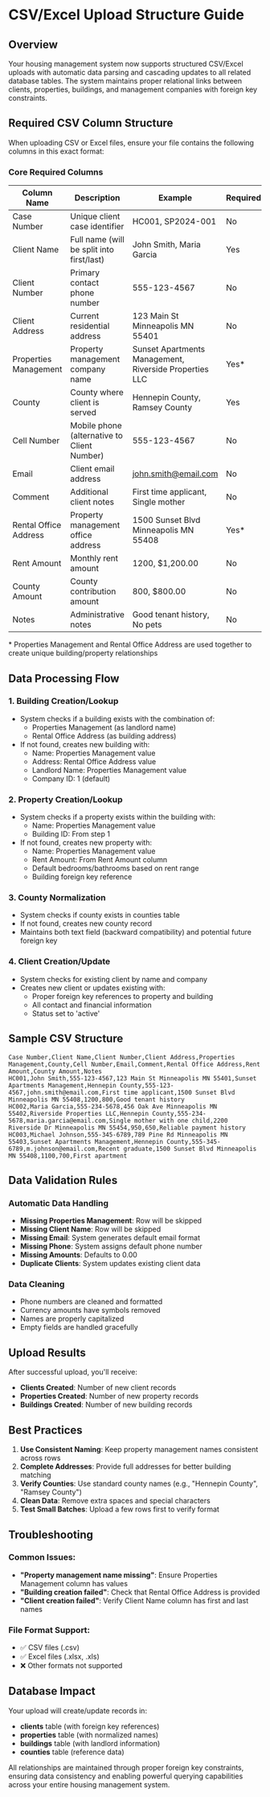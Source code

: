 # CSV/Excel Upload Structure Guide

## Overview
Your housing management system now supports structured CSV/Excel uploads with automatic data parsing and cascading updates to all related database tables. The system maintains proper relational links between clients, properties, buildings, and management companies with foreign key constraints.

## Required CSV Column Structure

When uploading CSV or Excel files, ensure your file contains the following columns in this exact format:

### Core Required Columns

| Column Name | Description | Example | Required |
|-------------|-------------|---------|----------|
| Case Number | Unique client case identifier | HC001, SP2024-001 | No |
| Client Name | Full name (will be split into first/last) | John Smith, Maria Garcia | Yes |
| Client Number | Primary contact phone number | 555-123-4567 | No |
| Client Address | Current residential address | 123 Main St Minneapolis MN 55401 | No |
| Properties Management | Property management company name | Sunset Apartments Management, Riverside Properties LLC | Yes* |
| County | County where client is served | Hennepin County, Ramsey County | Yes |
| Cell Number | Mobile phone (alternative to Client Number) | 555-123-4567 | No |
| Email | Client email address | john.smith@email.com | No |
| Comment | Additional client notes | First time applicant, Single mother | No |
| Rental Office Address | Property management office address | 1500 Sunset Blvd Minneapolis MN 55408 | Yes* |
| Rent Amount | Monthly rent amount | 1200, $1,200.00 | No |
| County Amount | County contribution amount | 800, $800.00 | No |
| Notes | Administrative notes | Good tenant history, No pets | No |

\* Properties Management and Rental Office Address are used together to create unique building/property relationships

## Data Processing Flow

### 1. Building Creation/Lookup
- System checks if a building exists with the combination of:
  - Properties Management (as landlord name)
  - Rental Office Address (as building address)
- If not found, creates new building with:
  - Name: Properties Management value
  - Address: Rental Office Address value
  - Landlord Name: Properties Management value
  - Company ID: 1 (default)

### 2. Property Creation/Lookup
- System checks if a property exists within the building with:
  - Name: Properties Management value
  - Building ID: From step 1
- If not found, creates new property with:
  - Name: Properties Management value
  - Rent Amount: From Rent Amount column
  - Default bedrooms/bathrooms based on rent range
  - Building foreign key reference

### 3. County Normalization
- System checks if county exists in counties table
- If not found, creates new county record
- Maintains both text field (backward compatibility) and potential future foreign key

### 4. Client Creation/Update
- System checks for existing client by name and company
- Creates new client or updates existing with:
  - Proper foreign key references to property and building
  - All contact and financial information
  - Status set to 'active'

## Sample CSV Structure

```csv
Case Number,Client Name,Client Number,Client Address,Properties Management,County,Cell Number,Email,Comment,Rental Office Address,Rent Amount,County Amount,Notes
HC001,John Smith,555-123-4567,123 Main St Minneapolis MN 55401,Sunset Apartments Management,Hennepin County,555-123-4567,john.smith@email.com,First time applicant,1500 Sunset Blvd Minneapolis MN 55408,1200,800,Good tenant history
HC002,Maria Garcia,555-234-5678,456 Oak Ave Minneapolis MN 55402,Riverside Properties LLC,Hennepin County,555-234-5678,maria.garcia@email.com,Single mother with one child,2200 Riverside Dr Minneapolis MN 55454,950,650,Reliable payment history
HC003,Michael Johnson,555-345-6789,789 Pine Rd Minneapolis MN 55403,Sunset Apartments Management,Hennepin County,555-345-6789,m.johnson@email.com,Recent graduate,1500 Sunset Blvd Minneapolis MN 55408,1100,700,First apartment
```

## Data Validation Rules

### Automatic Data Handling
- **Missing Properties Management**: Row will be skipped
- **Missing Client Name**: Row will be skipped
- **Missing Email**: System generates default email format
- **Missing Phone**: System assigns default phone number
- **Missing Amounts**: Defaults to 0.00
- **Duplicate Clients**: System updates existing client data

### Data Cleaning
- Phone numbers are cleaned and formatted
- Currency amounts have symbols removed
- Names are properly capitalized
- Empty fields are handled gracefully

## Upload Results

After successful upload, you'll receive:
- **Clients Created**: Number of new client records
- **Properties Created**: Number of new property records  
- **Buildings Created**: Number of new building records

## Best Practices

1. **Use Consistent Naming**: Keep property management names consistent across rows
2. **Complete Addresses**: Provide full addresses for better building matching
3. **Verify Counties**: Use standard county names (e.g., "Hennepin County", "Ramsey County")
4. **Clean Data**: Remove extra spaces and special characters
5. **Test Small Batches**: Upload a few rows first to verify format

## Troubleshooting

### Common Issues:
- **"Property management name missing"**: Ensure Properties Management column has values
- **"Building creation failed"**: Check that Rental Office Address is provided
- **"Client creation failed"**: Verify Client Name column has first and last names

### File Format Support:
- ✅ CSV files (.csv)
- ✅ Excel files (.xlsx, .xls)
- ❌ Other formats not supported

## Database Impact

Your upload will create/update records in:
- **clients** table (with foreign key references)
- **properties** table (with normalized names)
- **buildings** table (with landlord information)
- **counties** table (reference data)

All relationships are maintained through proper foreign key constraints, ensuring data consistency and enabling powerful querying capabilities across your entire housing management system.